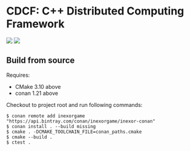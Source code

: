 # CDCF: C++ Distributed Computing Framework

![](https://github.com/thoughtworks-hpc/cdcf/workflows/CI/badge.svg)
![](https://github.com/thoughtworks-hpc/cdcf/workflows/Coding%20Style/badge.svg)

## Build from source

Requires:

- CMake 3.10 above
- conan 1.21 above

Checkout to project root and run following commands:

```shell
$ conan remote add inexorgame "https://api.bintray.com/conan/inexorgame/inexor-conan"
$ conan install . --build missing
$ cmake . -DCMAKE_TOOLCHAIN_FILE=conan_paths.cmake
$ cmake --build .
$ ctest .
```
